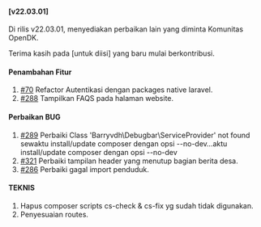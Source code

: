#### [v22.03.01]

Di rilis v22.03.01, menyediakan perbaikan lain yang diminta Komunitas OpenDK.

Terima kasih pada [untuk diisi] yang baru mulai berkontribusi.

#### Penambahan Fitur
1. [#70](https://github.com/OpenSID/OpenDK/issues/70) Refactor Autentikasi dengan packages native laravel.
2. [#288](https://github.com/OpenSID/OpenDK/issues/288) Tampilkan FAQS pada halaman website.

#### Perbaikan BUG
1. [#289](https://github.com/OpenSID/OpenDK/issues/289) Perbaiki Class 'Barryvdh\Debugbar\ServiceProvider' not found sewaktu install/update composer dengan opsi --no-dev…aktu install/update composer dengan opsi --no-dev
2. [#321](https://github.com/OpenSID/OpenDK/issues/321) Perbaiki tampilan header yang menutup bagian berita desa.
3. [#286](https://github.com/OpenSID/OpenDK/issues/286) Perbaiki gagal import penduduk.

#### TEKNIS
1. Hapus composer scripts cs-check & cs-fix yg sudah tidak digunakan.
2. Penyesuaian routes.
